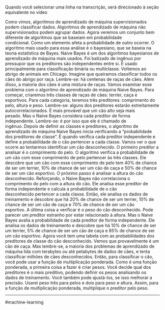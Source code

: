 
Quando você selecionar uma linha na transcrição, será direcionado à seção equivalente no vídeo

Como vimos, algoritmos de aprendizado de máquina supervisionados podem classificar dados. Algoritmos de aprendizado de máquina não supervisionados podem agrupar dados. Agora veremos um conjunto bem diferente de algoritmos que se baseiam em probabilidade condicional. Como um elemento afeta a probabilidade de outro ocorrer. O algoritmo mais usado para essa análise é o bayesiano, que se baseia na teoria estatística de Bayes. Naive Bayes é um dos algoritmos bayesianos de aprendizado de máquina mais usados. Foi batizado de ingênuo por pressupor que os preditores são independentes entre si. É usado principalmente para classificação binária ou multiclasse. Voltemos ao abrigo de animais em Chicago. Imagine que queiramos classificar todos os cães do abrigo por raça. Lembre-se: há centenas de raças de cães. Além disso, a maioria dos cães é uma mistura de raças. Vamos examinar esse problema com o algoritmo de aprendizado de máquina Naive Bayes. Para começar, criaremos três classes de raças de cães: terrier, caça e esportivos. Para cada categoria, teremos três preditores: comprimento do pelo, altura e peso. Lembre-se: alguns dos preditores estarão estreitamente autocorrelacionados. É mais provável que um cão alto seja mais pesado. Mas o Naive Bayes considera cada preditor de forma independente. Lembre-se: é por isso que ele é chamado de ingênuo. Depois de definir as classes e preditores, o algoritmo de aprendizado de máquina Naive Bayes inicia verificando a “probabilidade dos preditores de classe”. É quando verifica cada preditor independente e define a probabilidade de o cão pertencer a cada classe. Vamos ver o que ocorre ao tentarmos identificar um cão desconhecido. O primeiro preditor a analisar é o comprimento do pelo. O algoritmo verifica a probabilidade de um cão com esse comprimento de pelo pertencer às três classes. Ele descobre que um cão com esse comprimento de pelo tem 40% de chance de ser um terrier, 10% de chance de ser um cão de caça e 50% de chance de ser um cão esportivo. O próximo passo é analisar a altura do cão desconhecido. Reforçando, o Naive Bayes não correlaciona o comprimento do pelo com a altura do cão. Ele analisa esse preditor de forma independente e calcula a probabilidade de o cão desconhecido pertencer a cada classe. Então, ele analisa os dados de treinamento e descobre que há 20% de chance de ser um terrier, 10% de chance de ser um cão de caça e 70% de chance de ser um cão esportivo. A última coisa a verificar é o peso do cão desconhecido. Pode parecer um preditor estranho por estar relacionado à altura. Mas o Naive Bayes avalia a probabilidade de cada preditor de forma independente. Ele analisa os dados de treinamento e descobre que há 10% de chance de ser um terrier, 5% de chance de ser um cão de caça e 85% de chance de ser um cão esportivo. Agora você tem uma tabela com as probabilidades dos preditores de classe do cão desconhecido. Vemos que provavelmente é um cão de caça. Mas lembre-se, a maioria dos problemas de aprendizado de máquina lida com terabytes ou até petabytes de dados de cães, e tenta classificar milhões de cães desconhecidos. Então, para classificar o cão, você pode usar a função de multiplicação ponderada. Como é uma função ponderada, a primeira coisa a fazer é criar pesos. Você decide qual dos preditores é o mais preditivo, podendo definir os pesos analisando os dados de treinamento. Você também pode ajustá-los, se isso melhorar a precisão. Usarei peso três para pelos e dois para peso e altura. Assim, para a função de multiplicação ponderada, multiplique o preditor pelo peso.

---
#machine-learning 